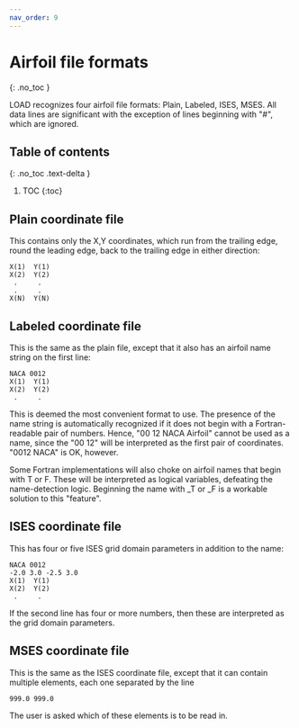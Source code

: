 ```yaml
---
nav_order: 9
---
```


# Airfoil file formats
{: .no_toc }

LOAD recognizes four airfoil file formats:  Plain,  Labeled,  ISES,  MSES.
All data lines are significant with the exception of lines beginning
with "#", which are ignored.

## Table of contents
{: .no_toc .text-delta }

1. TOC
{:toc}

## Plain coordinate file

This contains only the X,Y coordinates, which run from the 
trailing edge, round the leading edge, back to the trailing edge 
in either direction:

```
X(1)  Y(1)
X(2)  Y(2)
 .     .
 .     .
X(N)  Y(N)
```

## Labeled coordinate file

This is the same as the plain file, except that it also has an 
airfoil name string on the first line:

```
NACA 0012
X(1)  Y(1)
X(2)  Y(2)
 .     .
```

This is deemed the most convenient format to use.
The presence of the name string is automatically recognized if
it does not begin with a Fortran-readable pair of numbers.  Hence, 
"00 12 NACA Airfoil" cannot be used as a name, since the "00 12" 
will be interpreted as the first pair of coordinates.  "0012 NACA"
is OK, however.

Some Fortran implementations will also choke on airfoil names 
that begin with T or F.  These will be interpreted as logical
variables, defeating the name-detection logic.  Beginning the
name with _T or _F is a workable solution to this "feature".

## ISES coordinate file

This has four or five ISES grid domain parameters in addition to the name:

```
NACA 0012
-2.0 3.0 -2.5 3.0
X(1)  Y(1)
X(2)  Y(2)
 .     .
```

If the second line has four or more numbers, then these are interpreted
as the grid domain parameters.

## MSES coordinate file

This is the same as the ISES coordinate file, except that it can
contain multiple elements, each one separated by the line

```
999.0 999.0
```

The user is asked which of these elements is to be read in.  
